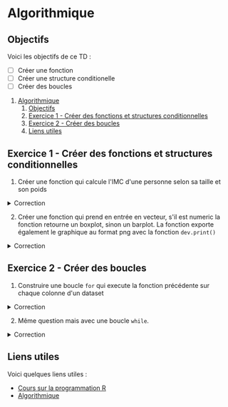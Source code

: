 # Algorithmique

## Objectifs
Voici les objectifs de ce TD :
- [ ] Créer une fonction
- [ ] Créer une structure conditionelle
- [ ] Créer des boucles

1. [Algorithmique](#algorithmique)
   1. [Objectifs](#objectifs)
   2. [Exercice 1 - Créer des fonctions et structures conditionnelles](#exercice-1---créer-des-fonctions-et-structures-conditionnelles)
   3. [Exercice 2 - Créer des boucles](#exercice-2---créer-des-boucles)
   4. [Liens utiles](#liens-utiles)


## Exercice 1 - Créer des fonctions et structures conditionnelles

1. Créer une fonction qui calcule l'IMC d'une personne selon sa taille et son poids
<details>
<summary>Correction</summary>

```r
imc <- function(taille,poids) {
   calcul <- poids / (taille^2)
   return (calcul) }
```
</details>

2. Créer une fonction qui prend en entrée en vecteur, s'il est numeric la fonction retourne un boxplot, sinon un barplot. La fonction exporte également le graphique au format png avec la fonction `dev.print()`
<details>
<summary>Correction</summary>

```r

```
</details>

## Exercice 2 - Créer des boucles

1. Construire une boucle `for` qui execute la fonction précédente sur chaque colonne d'un dataset
<details>
<summary>Correction</summary>

```r

```
</details>

2. Même question mais avec une boucle `while`.
<details>
<summary>Correction</summary>

```r
```
</details>

## Liens utiles

Voici quelques liens utiles :

- [Cours sur la programmation R](https://asardell.github.io/programmation-r/)
- [Algorithmique](https://asardell.github.io/programmation-r/algo.html#construire-une-fonction)




